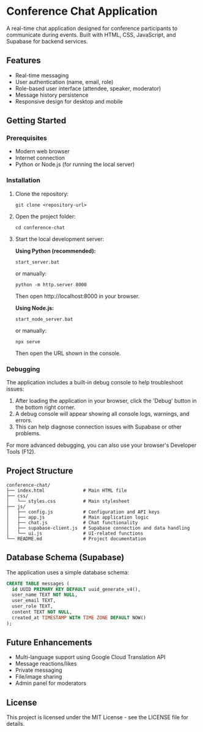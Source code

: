 # Conference Chat Application

A real-time chat application designed for conference participants to communicate during events. Built with HTML, CSS, JavaScript, and Supabase for backend services.

## Features

- Real-time messaging
- User authentication (name, email, role)
- Role-based user interface (attendee, speaker, moderator)
- Message history persistence
- Responsive design for desktop and mobile

## Getting Started

### Prerequisites

- Modern web browser
- Internet connection
- Python or Node.js (for running the local server)

### Installation

1. Clone the repository:
   ```
   git clone <repository-url>
   ```

2. Open the project folder:
   ```
   cd conference-chat
   ```

3. Start the local development server:

   **Using Python (recommended):**
   ```
   start_server.bat
   ```
   or manually:
   ```
   python -m http.server 8000
   ```
   Then open http://localhost:8000 in your browser.

   **Using Node.js:**
   ```
   start_node_server.bat
   ```
   or manually:
   ```
   npx serve
   ```
   Then open the URL shown in the console.

### Debugging

The application includes a built-in debug console to help troubleshoot issues:

1. After loading the application in your browser, click the 'Debug' button in the bottom right corner.
2. A debug console will appear showing all console logs, warnings, and errors.
3. This can help diagnose connection issues with Supabase or other problems.

For more advanced debugging, you can also use your browser's Developer Tools (F12).

## Project Structure

```
conference-chat/
├── index.html              # Main HTML file
├── css/
│   └── styles.css          # Main stylesheet
├── js/
│   ├── config.js           # Configuration and API keys
│   ├── app.js              # Main application logic
│   ├── chat.js             # Chat functionality
│   ├── supabase-client.js  # Supabase connection and data handling
│   └── ui.js               # UI-related functions
└── README.md               # Project documentation
```

## Database Schema (Supabase)

The application uses a simple database schema:

```sql
CREATE TABLE messages (
  id UUID PRIMARY KEY DEFAULT uuid_generate_v4(),
  user_name TEXT NOT NULL,
  user_email TEXT,
  user_role TEXT,
  content TEXT NOT NULL,
  created_at TIMESTAMP WITH TIME ZONE DEFAULT NOW()
);
```

## Future Enhancements

- Multi-language support using Google Cloud Translation API
- Message reactions/likes
- Private messaging
- File/image sharing
- Admin panel for moderators

## License

This project is licensed under the MIT License - see the LICENSE file for details.
